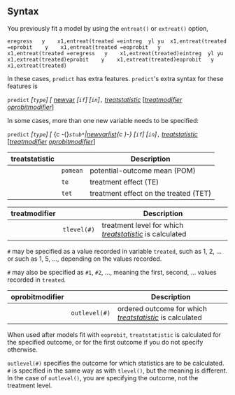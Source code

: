 ## Syntax

You previously fit a model by using the `entreat()` or `extreat()`
option,

`eregress   y    x1,entreat(treated =eintreg  yl yu  x1,entreat(treated =eprobit    y    x1,entreat(treated =eoprobit   y    x1,entreat(treated =eregress   y    x1,extreat(treated)eintreg  yl yu  x1,extreat(treated)eprobit    y    x1,extreat(treated)eoprobit   y    x1,extreat(treated)`

In these cases, `predict` has extra features. `predict`'s extra syntax
for these features is

`predict` _\[`type`\] \[_
[newvar](http://www.stata.com/help.cgi?newvar)
_\[`if`\] \[`in`\]_`,`
[<var class="command">treatstatistic</var><strong></strong>](#treatstatistic)
\[[<var class="command">treatmodifier</var><strong></strong>](#treatmodifier)
[<var class="command">oprobitmodifier</var><strong></strong>](#oprobitmodifier)\]

In some cases, more than one new variable needs to be specified:

`predict` _\[`type`\] \[_ <span
options="-(">{c -(}_`stub*`|[<var class="command">newvarlist</var><strong></strong>](http://www.stata.com/help.cgi?varlist)<span
options=")-">{c )-}_ _\[`if`\]
\[`in`\]_`,`
[<var class="command">treatstatistic</var><strong></strong>](#treatstatistic)
\[[<var class="command">treatmodifier</var><strong></strong>](#treatmodifier)
[<var class="command">oprobitmodifier</var><strong></strong>](#oprobitmodifier)\]

| treatstatistic |          | Description                           |
|----------------|----------|---------------------------------------|
|                | `pomean` | potential-outcome mean (POM)          |
|                | `te`     | treatment effect (TE)                 |
|                | `tet`    | treatment effect on the treated (TET) |

| treatmodifier |             | Description                                                                                                                                      |
|---------------|-------------|--------------------------------------------------------------------------------------------------------------------------------------------------|
|               | `tlevel(#)` | treatment level for which [<var class="command">treatstatistic</var><strong></strong>](#treatstatistic) is calculated |

`#` may be specified as a value recorded in variable `treated`, such as
1, 2, ... or such as 1, 5, ..., depending on the values recorded.

`#` may also be specified as `#1`, `#2`, ..., meaning the first, second,
... values recorded in `treated`.

| oprobitmodifier |               | Description                                                                                                                                      |
|-----------------|---------------|--------------------------------------------------------------------------------------------------------------------------------------------------|
|                 | `outlevel(#)` | ordered outcome for which [<var class="command">treatstatistic</var><strong></strong>](#treatstatistic) is calculated |

When used after models fit with `eoprobit`, `treatstatistic` is
calculated for the specified outcome, or for the first outcome if you do
not specify otherwise.

`outlevel(#)` specifies the outcome for which statistics are to be
calculated. `#` is specified in the same way as with `tlevel()`, but the
meaning is different. In the case of `outlevel()`, you are specifying
the outcome, not the treatment level.
